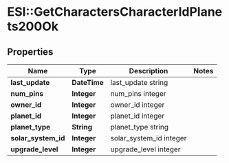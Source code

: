 # ESI::GetCharactersCharacterIdPlanets200Ok

## Properties
Name | Type | Description | Notes
------------ | ------------- | ------------- | -------------
**last_update** | **DateTime** | last_update string | 
**num_pins** | **Integer** | num_pins integer | 
**owner_id** | **Integer** | owner_id integer | 
**planet_id** | **Integer** | planet_id integer | 
**planet_type** | **String** | planet_type string | 
**solar_system_id** | **Integer** | solar_system_id integer | 
**upgrade_level** | **Integer** | upgrade_level integer | 


